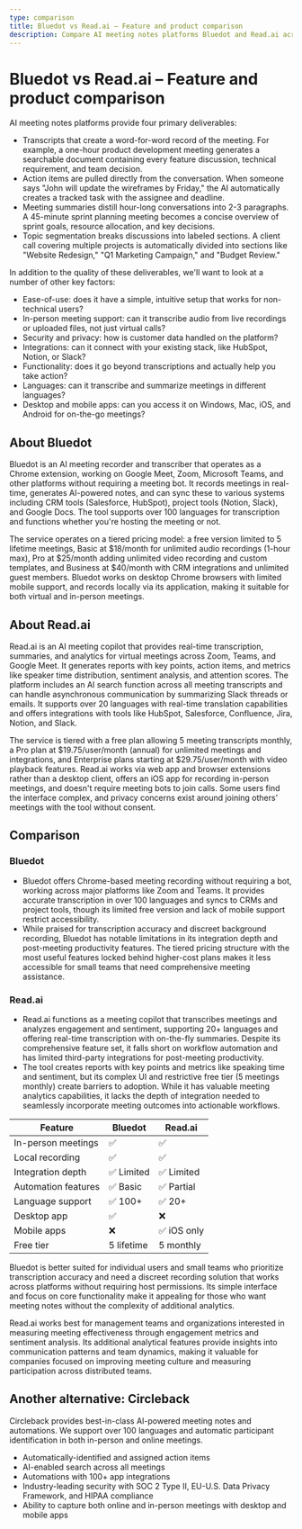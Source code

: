 ```yaml
---
type: comparison
title: Bluedot vs Read.ai – Feature and product comparison
description: Compare AI meeting notes platforms Bluedot and Read.ai across transcription quality, action items, meeting summaries, topic segmentation, ease-of-use, in-person support, security, integrations, and overall functionality.
---
```


# Bluedot vs Read.ai – Feature and product comparison

AI meeting notes platforms provide four primary deliverables:
* Transcripts that create a word-for-word record of the meeting. For example, a one-hour product development meeting generates a searchable document containing every feature discussion, technical requirement, and team decision.
* Action items are pulled directly from the conversation. When someone says "John will update the wireframes by Friday," the AI automatically creates a tracked task with the assignee and deadline.
* Meeting summaries distill hour-long conversations into 2-3 paragraphs. A 45-minute sprint planning meeting becomes a concise overview of sprint goals, resource allocation, and key decisions.
* Topic segmentation breaks discussions into labeled sections. A client call covering multiple projects is automatically divided into sections like "Website Redesign," "Q1 Marketing Campaign," and "Budget Review."

In addition to the quality of these deliverables, we'll want to look at a number of other key factors:
* Ease-of-use: does it have a simple, intuitive setup that works for non-technical users?
* In-person meeting support: can it transcribe audio from live recordings or uploaded files, not just virtual calls?
* Security and privacy: how is customer data handled on the platform?
* Integrations: can it connect with your existing stack, like HubSpot, Notion, or Slack?
* Functionality: does it go beyond transcriptions and actually help you take action?
* Languages: can it transcribe and summarize meetings in different languages?
* Desktop and mobile apps: can you access it on Windows, Mac, iOS, and Android for on-the-go meetings?

## About Bluedot
Bluedot is an AI meeting recorder and transcriber that operates as a Chrome extension, working on Google Meet, Zoom, Microsoft Teams, and other platforms without requiring a meeting bot. It records meetings in real-time, generates AI-powered notes, and can sync these to various systems including CRM tools (Salesforce, HubSpot), project tools (Notion, Slack), and Google Docs. The tool supports over 100 languages for transcription and functions whether you're hosting the meeting or not.

The service operates on a tiered pricing model: a free version limited to 5 lifetime meetings, Basic at $18/month for unlimited audio recordings (1-hour max), Pro at $25/month adding unlimited video recording and custom templates, and Business at $40/month with CRM integrations and unlimited guest members. Bluedot works on desktop Chrome browsers with limited mobile support, and records locally via its application, making it suitable for both virtual and in-person meetings.

## About Read.ai
Read.ai is an AI meeting copilot that provides real-time transcription, summaries, and analytics for virtual meetings across Zoom, Teams, and Google Meet. It generates reports with key points, action items, and metrics like speaker time distribution, sentiment analysis, and attention scores. The platform includes an AI search function across all meeting transcripts and can handle asynchronous communication by summarizing Slack threads or emails. It supports over 20 languages with real-time translation capabilities and offers integrations with tools like HubSpot, Salesforce, Confluence, Jira, Notion, and Slack.

The service is tiered with a free plan allowing 5 meeting transcripts monthly, a Pro plan at $19.75/user/month (annual) for unlimited meetings and integrations, and Enterprise plans starting at $29.75/user/month with video playback features. Read.ai works via web app and browser extensions rather than a desktop client, offers an iOS app for recording in-person meetings, and doesn't require meeting bots to join calls. Some users find the interface complex, and privacy concerns exist around joining others' meetings with the tool without consent.

## Comparison
### Bluedot
* Bluedot offers Chrome-based meeting recording without requiring a bot, working across major platforms like Zoom and Teams. It provides accurate transcription in over 100 languages and syncs to CRMs and project tools, though its limited free version and lack of mobile support restrict accessibility.
* While praised for transcription accuracy and discreet background recording, Bluedot has notable limitations in its integration depth and post-meeting productivity features. The tiered pricing structure with the most useful features locked behind higher-cost plans makes it less accessible for small teams that need comprehensive meeting assistance.

### Read.ai
* Read.ai functions as a meeting copilot that transcribes meetings and analyzes engagement and sentiment, supporting 20+ languages and offering real-time transcription with on-the-fly summaries. Despite its comprehensive feature set, it falls short on workflow automation and has limited third-party integrations for post-meeting productivity.
* The tool creates reports with key points and metrics like speaking time and sentiment, but its complex UI and restrictive free tier (5 meetings monthly) create barriers to adoption. While it has valuable meeting analytics capabilities, it lacks the depth of integration needed to seamlessly incorporate meeting outcomes into actionable workflows.

| Feature | Bluedot | Read.ai |
|---------|---------|---------|
| In-person meetings | ✅ | ✅ |
| Local recording | ✅ | ✅ |
| Integration depth | ✅ Limited | ✅ Limited |
| Automation features | ✅ Basic | ✅ Partial |
| Language support | ✅ 100+ | ✅ 20+ |
| Desktop app | ✅ | ❌ |
| Mobile apps | ❌ | ✅ iOS only |
| Free tier | 5 lifetime | 5 monthly |

Bluedot is better suited for individual users and small teams who prioritize transcription accuracy and need a discreet recording solution that works across platforms without requiring host permissions. Its simple interface and focus on core functionality make it appealing for those who want meeting notes without the complexity of additional analytics.

Read.ai works best for management teams and organizations interested in measuring meeting effectiveness through engagement metrics and sentiment analysis. Its additional analytical features provide insights into communication patterns and team dynamics, making it valuable for companies focused on improving meeting culture and measuring participation across distributed teams.

## Another alternative: Circleback
Circleback provides best-in-class AI-powered meeting notes and automations. We support over 100 languages and automatic participant identification in both in-person and online meetings.
* Automatically-identified and assigned action items
* AI-enabled search across all meetings
* Automations with 100+ app integrations
* Industry-leading security with SOC 2 Type II, EU-U.S. Data Privacy Framework, and HIPAA compliance
* Ability to capture both online and in-person meetings with desktop and mobile apps